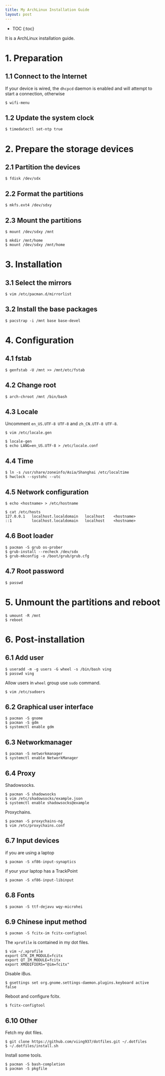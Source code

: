 ```yaml
---
title: My ArchLinux Installation Guide
layout: post
---
```


* TOC
{:toc}

It is a ArchLinux installation guide.

# 1. Preparation

## 1.1 Connect to the Internet

If your device is wired, the `dhcpcd` daemon is enabled and will attempt to start a connection, otherwise

```
$ wifi-menu
```

## 1.2 Update the system clock

```
$ timedatectl set-ntp true
```

# 2. Prepare the storage devices

## 2.1 Partition the devices

```
$ fdisk /dev/sdx
```

## 2.2 Format the partitions

```
$ mkfs.ext4 /dev/sdxy
```

## 2.3 Mount the partitions

```
$ mount /dev/sdxy /mnt
```

```
$ mkdir /mnt/home
$ mount /dev/sdxy /mnt/home
```

# 3. Installation

## 3.1 Select the mirrors

```
$ vim /etc/pacman.d/mirrorlist
```

## 3.2 Install the base packages

```
$ pacstrap -i /mnt base base-devel
```

# 4. Configuration

## 4.1 fstab

```
$ genfstab -U /mnt >> /mnt/etc/fstab
```

## 4.2 Change root

```
$ arch-chroot /mnt /bin/bash
```

## 4.3 Locale

Uncomment `en_US.UTF-8 UTF-8` and `zh_CN.UTF-8 UTF-8`.
```
$ vim /etc/locale.gen
```

```
$ locale-gen
$ echo LANG=en_US.UTF-8 > /etc/locale.conf
```

## 4.4 Time

```
$ ln -s /usr/share/zoneinfo/Asia/Shanghai /etc/localtime
$ hwclock --systohc --utc
```

## 4.5 Network configuration

```
$ echo <hostname> > /etc/hostname
```

```
$ cat /etc/hosts
127.0.0.1   localhost.localdomain   localhost    <hostname>
::1         localhost.localdomain   localhost    <hostname>
```

## 4.6 Boot loader

```
$ pacman -S grub os-prober
$ grub-install --recheck /dev/sdx
$ grub-mkconfig -o /boot/grub/grub.cfg
```

## 4.7 Root password

```
$ passwd
```

# 5. Unmount the partitions and reboot

```
$ umount -R /mnt
$ reboot
```

# 6. Post-installation

## 6.1 Add user

```
$ useradd -m -g users -G wheel -s /bin/bash ving
$ passwd ving
```

Allow users in `wheel` group use `sudo` command.

```
$ vim /etc/sudoers
```

## 6.2 Graphical user interface

```
$ pacman -S gnome
$ pacman -S gdm
$ systemctl enable gdm
```

## 6.3 Networkmanager

```
$ pacman -S networkmanager
$ systemctl enable NetworkManager
```

## 6.4 Proxy

Shadowsocks.

```
$ pacman -S shadowsocks
$ vim /etc/shadowsocks/example.json
$ systemctl enable shadowsocks@example
```

Proxychains.

```
$ pacman -S proxychains-ng
$ vim /etc/proxychains.conf
```

## 6.7 Input devices

if you are using a laptop

```
$ pacman -S xf86-input-synaptics
```

if your your laptop has a TrackPoint

```
$ pacman -S xf86-input-libinput
```

## 6.8 Fonts

```
$ pacman -S ttf-dejavu wqy-microhei
```

## 6.9 Chinese input method

```
$ pacman -S fcitx-im fcitx-configtool
```

The `xprofile` is contained in my dot files.

```
$ vim ~/.xprofile
export GTK_IM_MODULE=fcitx
export QT_IM_MODULE=fcitx
export XMODIFIERS="@im=fcitx"
```

Disable iBus.

```
$ gsettings set org.gnome.settings-daemon.plugins.keyboard active false
```

Reboot and configure fcitx.

```
$ fcitx-configtool
```

## 6.10 Other

Fetch my dot files.

```
$ git clone https://github.com/viing937/dotfiles.git ~/.dotfiles
$ ~/.dotfiles/install.sh
```

Install some tools.

```
$ pacman -S bash-completion
$ pacman -S pkgfile
```
